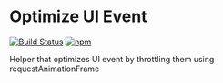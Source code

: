# Optimize UI Event

[![Build Status](https://img.shields.io/travis/notgiorgi/optimize-ui-event/master.svg)](https://travis-ci.org/notgiorgi/optimize-ui-event)
[![npm](https://img.shields.io/npm/v/optimize-ui-event.svg)](https://www.npmjs.com/package/optimize-ui-event)

Helper that optimizes UI event by throttling them using requestAnimationFrame
